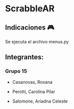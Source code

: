 # ScrabbleAR

## Indicaciones  :video_game:
Se ejecuta el archivo menus.py

## Integrantes:

### Grupo 15

- Casanovas, Roxana  

- Perotti, Carolina Pilar  

- Salomone, Ariadna Celeste


